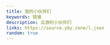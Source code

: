 ```yaml
---
title: 我的小伙伴们
keywords: 链接
description: 云游的小伙伴们
links: https://source.yby.zone/l.json
random: true
---
```


<YunLinks :links="frontmatter.links" :random="frontmatter.random" />
